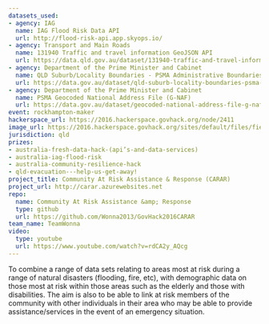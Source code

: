 ```yaml
---
datasets_used:
- agency: IAG
  name: IAG Flood Risk Data API
  url: http://flood-risk-api.app.skyops.io/
- agency: Transport and Main Roads
  name: 131940 Traffic and travel information GeoJSON API
  url: https://data.qld.gov.au/dataset/131940-traffic-and-travel-information-geojson-api
- agency: Department of the Prime Minister and Cabinet
  name: QLD Suburb/Locality Boundaries - PSMA Administrative Boundaries
  url: https://data.gov.au/dataset/qld-suburb-locality-boundaries-psma-administrative-boundaries
- agency: Department of the Prime Minister and Cabinet
  name: PSMA Geocoded National Address File (G-NAF)
  url: https://data.gov.au/dataset/geocoded-national-address-file-g-naf
event: rockhampton-maker
hackerspace_url: https://2016.hackerspace.govhack.org/node/2411
image_url: https://2016.hackerspace.govhack.org/sites/default/files/field/image/capture_5.png
jurisdiction: qld
prizes:
- australia-fresh-data-hack-(api’s-and-data-services)
- australia-iag-flood-risk
- australia-community-resilience-hack
- qld-evacuation---help-us-get-away!
project_title: Community At Risk Assistance & Response (CARAR)
project_url: http://carar.azurewebsites.net
repo:
  name: Community At Risk Assistance &amp; Response
  type: github
  url: https://github.com/Wonna2013/GovHack2016CARAR
team_name: TeamWonna
video:
  type: youtube
  url: https://www.youtube.com/watch?v=rdCA2y_AQcg
---
```


To combine a range of data sets relating to areas most at risk during a range of natural disasters (flooding, fire, etc), with demographic data on those most at risk within those areas such as the elderly and those with disabilities.
The aim is also to be able to link at risk members of the community with other individuals in their area who may be able to provide assistance/services in the event of an emergency situation.
